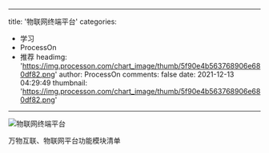 
---
title: '物联网终端平台'
categories: 
 - 学习
 - ProcessOn
 - 推荐
headimg: 'https://img.processon.com/chart_image/thumb/5f90e4b563768906e680df82.png'
author: ProcessOn
comments: false
date: 2021-12-13 04:29:49
thumbnail: 'https://img.processon.com/chart_image/thumb/5f90e4b563768906e680df82.png'
---

<div>   
<img class="thumb" alt="物联网终端平台" src="https://img.processon.com/chart_image/thumb/5f90e4b563768906e680df82.png" referrerpolicy="no-referrer">
<p>万物互联、物联网平台功能模块清单</p>  
</div>
            